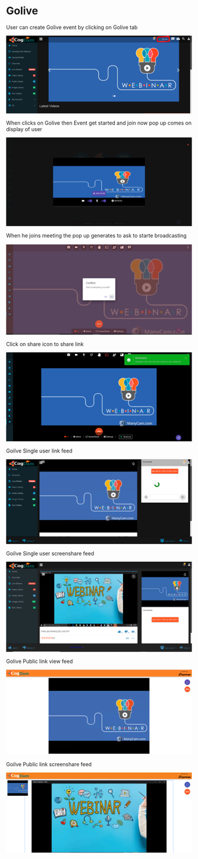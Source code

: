 # Golive

User can create Golive event by clicking on Golive tab 

![](.gitbook/assets/image%20%2819%29.png)

When clicks on Golive then Event get started and join now pop up comes on display of user

![](.gitbook/assets/image%20%2890%29.png)

When he joins meeting the pop up generates to ask to starte broadcasting 

![](.gitbook/assets/image%20%2818%29.png)

Click on share icon to share  link

![](.gitbook/assets/image%20%287%29.png)

Goilve Single user link feed

![](.gitbook/assets/image%20%2861%29.png)

Goilve Single user screenshare feed

![](.gitbook/assets/microsoftteams-image-3.png)

Golive Public link view feed

![](.gitbook/assets/image%20%2864%29.png)

Goilve Public link screenshare feed

![](.gitbook/assets/microsoftteams-image-4.png)











